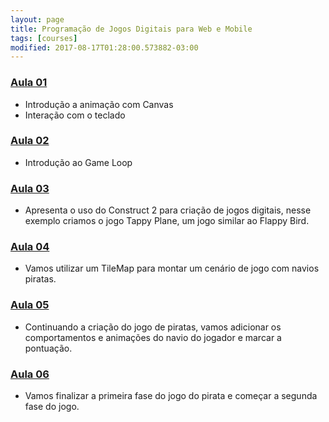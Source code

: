 ```yaml
---
layout: page
title: Programação de Jogos Digitais para Web e Mobile
tags: [courses]
modified: 2017-08-17T01:28:00.573882-03:00
---
```


### <a href="https://docs.google.com/presentation/d/14cAIt5dsn2xVkZROGsm0ygjGHzbhAw7v5GUrUY0ORW0" target="_blank">Aula 01</a>
* Introdução a animação com Canvas
* Interação com o teclado

### <a href="https://docs.google.com/presentation/d/1xplb1FYgOD32Q1ZO9IEMZmcJH7APua_j62yS-dSz798" target="_blank">Aula 02</a>
* Introdução ao Game Loop

### <a href="https://docs.google.com/presentation/d/1V7MsZVHhJ6KyqYazLdulGScBQYOu4SX24seSYjSvWnI" target="_blank">Aula 03</a>
* Apresenta o uso do Construct 2 para criação de jogos digitais, nesse exemplo criamos o jogo Tappy Plane, um jogo similar ao Flappy Bird.

### <a href="https://docs.google.com/presentation/d/1Uiu8LNM3fCTHnbVQ-Aiwh0NCZ-Ide7EDLjG30kViFqE" target="_blank">Aula 04</a>
* Vamos utilizar um TileMap para montar um cenário de jogo com navios piratas.

### <a href="https://docs.google.com/presentation/d/18uYEo5YWGwcvSDuGEWNiwgSlyg4birCPBkHGpeHO6JU" target="_blank">Aula 05</a>
* Continuando a criação do jogo de piratas, vamos adicionar os comportamentos e animações do navio do jogador e marcar a pontuação.

### <a href="https://docs.google.com/presentation/d/1HTBuQbPuVDAWwSb5237c4BOW9OdEd7R6TK_zvyTlic4" target="_blank">Aula 06</a>
* Vamos finalizar a primeira fase do jogo do pirata e começar a segunda fase do jogo.